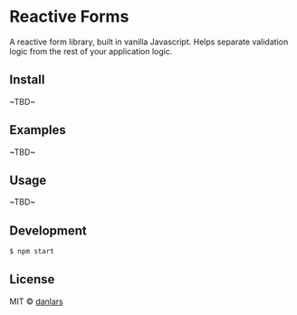 # Reactive Forms

A reactive form library, built in vanilla Javascript. 
Helps separate validation logic from the rest of your application logic.

## Install

~TBD~

## Examples

~TBD~

## Usage 

~TBD~

## Development

```bash
$ npm start
```

## License
MIT © [danlars](https://github.com/danlars)

